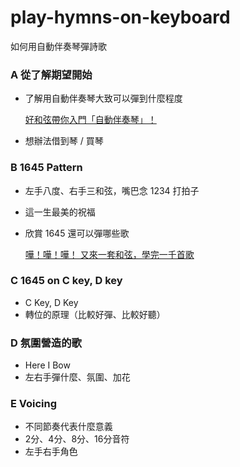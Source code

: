 # play-hymns-on-keyboard
如何用自動伴奏琴彈詩歌

### A 從了解期望開始
* 了解用自動伴奏琴大致可以彈到什麼程度

  [好和弦帶你入門「自動伴奏琴」！](https://www.youtube.com/watch?v=r6icl_-FQ1U)
  
* 想辦法借到琴 / 買琴

### B 1645 Pattern
* 左手八度、右手三和弦，嘴巴念 1234 打拍子
* 這一生最美的祝福
* 欣賞 1645 還可以彈哪些歌

  [嘩！嘩！嘩！ 又來一套和弦，學完一千首歌](https://www.youtube.com/watch?v=1JakREeFGTQ&list=PLvX0rKJQikU4-o47GUCr5gEffECM9RpJv&index=18)

### C 1645 on C key, D key
* C Key, D Key
* 轉位的原理（比較好彈、比較好聽）

### D 氛圍營造的歌
* Here I Bow
* 左右手彈什麼、氛圍、加花

### E Voicing
* 不同節奏代表什麼意義
* 2分、4分、8分、16分音符
* 左手右手角色
